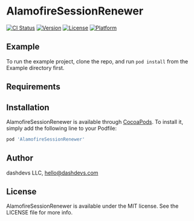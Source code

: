 # AlamofireSessionRenewer

[![CI Status](https://img.shields.io/travis/kirill.u@itomy.ch/AlamofireSessionRenewer.svg?style=flat)](https://travis-ci.org/kirill.u@itomy.ch/AlamofireSessionRenewer)
[![Version](https://img.shields.io/cocoapods/v/AlamofireSessionRenewer.svg?style=flat)](https://cocoapods.org/pods/AlamofireSessionRenewer)
[![License](https://img.shields.io/cocoapods/l/AlamofireSessionRenewer.svg?style=flat)](https://cocoapods.org/pods/AlamofireSessionRenewer)
[![Platform](https://img.shields.io/cocoapods/p/AlamofireSessionRenewer.svg?style=flat)](https://cocoapods.org/pods/AlamofireSessionRenewer)

## Example

To run the example project, clone the repo, and run `pod install` from the Example directory first.

## Requirements

## Installation

AlamofireSessionRenewer is available through [CocoaPods](https://cocoapods.org). To install
it, simply add the following line to your Podfile:

```ruby
pod 'AlamofireSessionRenewer'
```

## Author

dashdevs LLC, hello@dashdevs.com

## License

AlamofireSessionRenewer is available under the MIT license. See the LICENSE file for more info.
